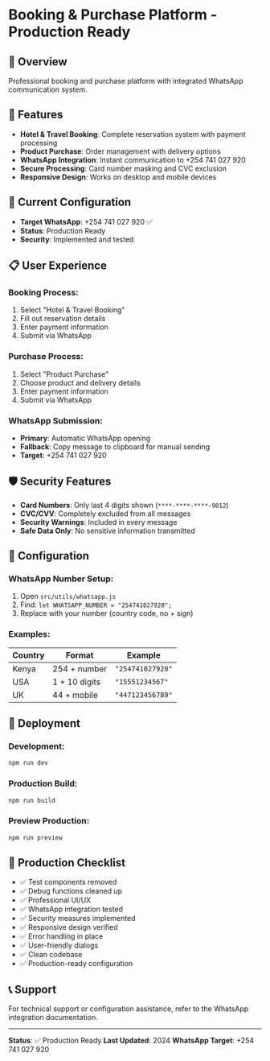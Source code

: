 # Booking & Purchase Platform - Production Ready

## 🚀 Overview

Professional booking and purchase platform with integrated WhatsApp communication system.

## 📱 Features

- **Hotel & Travel Booking**: Complete reservation system with payment processing
- **Product Purchase**: Order management with delivery options
- **WhatsApp Integration**: Instant communication to +254 741 027 920
- **Secure Processing**: Card number masking and CVC exclusion
- **Responsive Design**: Works on desktop and mobile devices

## 🎯 Current Configuration

- **Target WhatsApp**: +254 741 027 920 ✅
- **Status**: Production Ready
- **Security**: Implemented and tested

## 📋 User Experience

### Booking Process:

1. Select "Hotel & Travel Booking"
2. Fill out reservation details
3. Enter payment information
4. Submit via WhatsApp

### Purchase Process:

1. Select "Product Purchase"
2. Choose product and delivery details
3. Enter payment information
4. Submit via WhatsApp

### WhatsApp Submission:

- **Primary**: Automatic WhatsApp opening
- **Fallback**: Copy message to clipboard for manual sending
- **Target**: +254 741 027 920

## 🛡️ Security Features

- **Card Numbers**: Only last 4 digits shown (`****-****-****-9012`)
- **CVC/CVV**: Completely excluded from all messages
- **Security Warnings**: Included in every message
- **Safe Data Only**: No sensitive information transmitted

## 🔧 Configuration

### WhatsApp Number Setup:

1. Open `src/utils/whatsapp.js`
2. Find: `let WHATSAPP_NUMBER = "254741027920";`
3. Replace with your number (country code, no + sign)

### Examples:

| Country | Format        | Example          |
| ------- | ------------- | ---------------- |
| Kenya   | 254 + number  | `"254741027920"` |
| USA     | 1 + 10 digits | `"15551234567"`  |
| UK      | 44 + mobile   | `"447123456789"` |

## 🚀 Deployment

### Development:

```bash
npm run dev
```

### Production Build:

```bash
npm run build
```

### Preview Production:

```bash
npm run preview
```

## 🎯 Production Checklist

- ✅ Test components removed
- ✅ Debug functions cleaned up
- ✅ Professional UI/UX
- ✅ WhatsApp integration tested
- ✅ Security measures implemented
- ✅ Responsive design verified
- ✅ Error handling in place
- ✅ User-friendly dialogs
- ✅ Clean codebase
- ✅ Production-ready configuration

## 📞 Support

For technical support or configuration assistance, refer to the WhatsApp integration documentation.

---

**Status**: ✅ Production Ready
**Last Updated**: 2024
**WhatsApp Target**: +254 741 027 920
